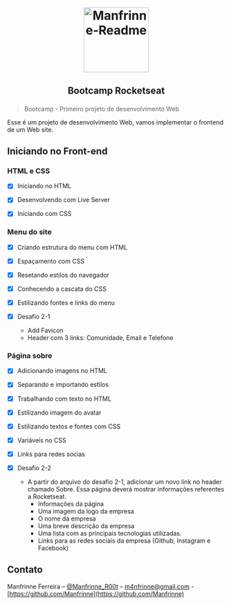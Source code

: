 
<h1 align="center">
  <img alt="Manfrinne-Readme" src="https://avatars3.githubusercontent.com/u/58799400?s=460&u=f999f953097ba809f7da805ffda078037205fc95&v=4" width="150px" />
</h1>

<h2 align="center">

 Bootcamp Rocketseat

</h2>

> Bootcamp - Primeiro projeto de desenvolvimento Web

Esse é um projeto de desenvolvimento Web, vamos implementar o frontend de um Web site.

## Iniciando no Front-end

### HTML e CSS

- [x] Iniciando no HTML

- [x] Desenvolvendo com Live Server

- [x] Iniciando com CSS

### Menu do site

- [x] Criando estrutura do menu com HTML

- [x] Espaçamento com CSS

- [x] Resetando estilos do navegador

- [x] Conhecendo a cascata do CSS

- [x] Estilizando fontes e links do menu

- [x] Desafio 2-1

  - Add Favicon
  - Header com 3 links: Comunidade, Email e Telefone

### Página sobre

- [x] Adicionando imagens no HTML

- [x] Separando e importando estilos

- [x] Trabalhando com texto no HTML

- [x] Estilizando imagem do avatar

- [x] Estilizando textos e fontes com CSS

- [x] Variáveis no CSS

- [x] Links para redes socias

- [x] Desafio 2-2

  - A partir do arquivo do desafio 2-1, adicionar um novo link no header chamado Sobre. Essa página deverá mostrar informações referentes a Rocketseat.
    - Informações da página
    - Uma imagem da logo da empresa
    - O nome da empresa
    - Uma breve descrição da empresa
    - Uma lista com as principais tecnologias utilizadas.
    - Links para as redes sociais da empresa (Github, Instagram e Facebook)
  
## Contato

Manfrinne Ferreira – [@Manfrinne_R00t](https://twitter.com/Manfrinne_R00t) – m4nfrinne@gmail.com - [https://github.com/Manfrinne](https://github.com/Manfrinne)
